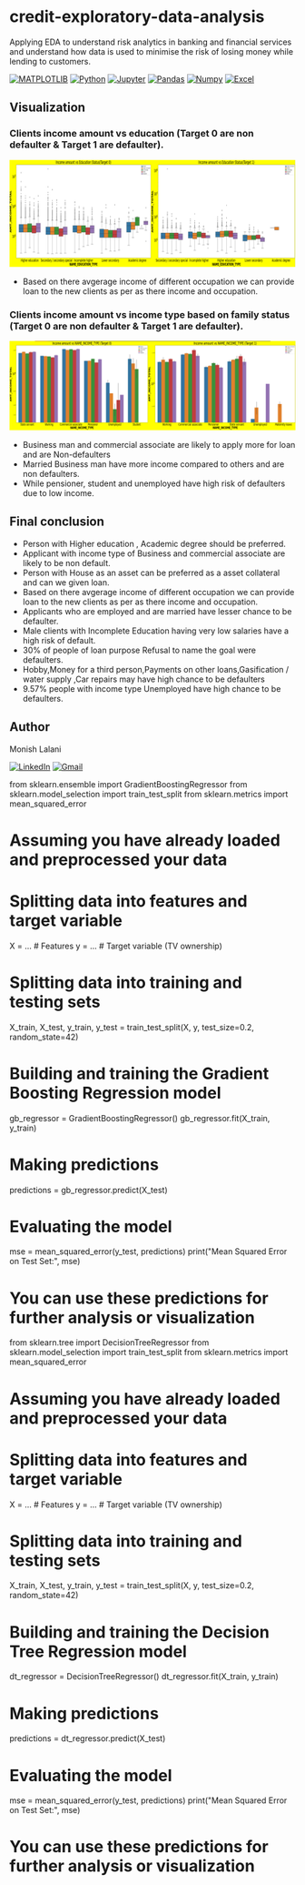 # credit-exploratory-data-analysis


Applying EDA to understand  risk analytics in banking and financial services and understand how data is used to minimise the risk of losing money while lending to customers.


[![MATPLOTLIB](https://img.shields.io/badge/-MATPLOTLIB-007aa6?style=for-the-badge)](https://img.shields.io/badge/-MATPLOTLIB-007aa6?style=for-the-badge) [![Python](https://img.shields.io/badge/Python-FFD43B?style=for-the-badge&logo=python&logoColor=blue)](https://img.shields.io/badge/Python-FFD43B?style=for-the-badge&logo=python&logoColor=blue) [![Jupyter](https://img.shields.io/badge/-Jupyter-f5841f?style=for-the-badge)](https://img.shields.io/badge/-Jupyter-f5841f?style=for-the-badge) [![Pandas](https://img.shields.io/badge/Pandas-2C2D72?style=for-the-badge&logo=pandas&logoColor=white)](https://img.shields.io/badge/Pandas-2C2D72?style=for-the-badge&logo=pandas&logoColor=white) [![Numpy](https://img.shields.io/badge/Numpy-777BB4?style=for-the-badge&logo=numpy&logoColor=white)](https://img.shields.io/badge/Numpy-777BB4?style=for-the-badge&logo=numpy&logoColor=white) <a href="https://www.microsoft.com/en-in/microsoft-365/excel" rel="nofollow"><img alt="Excel" src="https://img.shields.io/badge/Microsoft_Excel-217346?style=for-the-badge&logo=microsoft-excel&logoColor=white" data-canonical-src="https://img.shields.io/badge/Microsoft_Excel-217346?style=for-the-badge&logo=microsoft-excel&logoColor=white" style="max-width: 100%;"/></a>

## Visualization

### Clients income amount vs education (Target 0 are non defaulter & Target 1 are defaulter).
[![Architecure Diagram](https://github.com/Monishlalani/credit-exploratory-data-analysis/blob/main/Screenshot_20221231_182550.png?raw=true)](https://github.com/Monishlalani/credit-exploratory-data-analysis/blob/main/Screenshot_20221231_182550.png?raw=true)
- Based on there avgerage income of different occupation we can provide loan to the new clients as per as there income and occupation.



### Clients income amount vs income type based on family status (Target 0 are non defaulter & Target 1 are defaulter).
[![Architecure Diagram](https://github.com/Monishlalani/credit-exploratory-data-analysis/blob/main/Screenshot_20221231_182720.png?raw=true)](https://github.com/Monishlalani/credit-exploratory-data-analysis/blob/main/Screenshot_20221231_182720.png?raw=true)
- Business man and commercial associate are likely to apply more for loan and are Non-defaulters
- Married Business man have more income compared to others and are non defaulters.
- While pensioner, student and unemployed have high risk of defaulters due to low income.


## Final conclusion
- Person with Higher education , Academic degree should be preferred.
- Applicant with income type of Business and commercial associate are likely to be non default.
- Person with House as an asset can be preferred as a asset collateral and can we given loan.
- Based on there avgerage income of different occupation we can provide loan to the new clients as per as there income and occupation.
- Applicants who are employed and are married have lesser chance to be defaulter.
- Male clients with Incomplete Education having very low salaries have a high risk of default.
- 30% of people of loan purpose Refusal to name the goal were defaulters.
- Hobby,Money for a third person,Payments on other loans,Gasification / water supply ,Car repairs may have high chance to be defaulters
- 9.57% people with income type Unemployed have high chance to be defaulters.


## Author

Monish Lalani

[![LinkedIn](https://img.shields.io/badge/LinkedIn-0077B5?style=for-the-badge&logo=linkedin&logoColor=white)](https://www.linkedin.com/in/monish-lalani/) 
[![Gmail](https://img.shields.io/badge/Gmail-D14836?style=for-the-badge&logo=gmail&logoColor=white)](mailto:monishlalani12@gmail.com)  





from sklearn.ensemble import GradientBoostingRegressor
from sklearn.model_selection import train_test_split
from sklearn.metrics import mean_squared_error

# Assuming you have already loaded and preprocessed your data

# Splitting data into features and target variable
X = ...  # Features
y = ...  # Target variable (TV ownership)

# Splitting data into training and testing sets
X_train, X_test, y_train, y_test = train_test_split(X, y, test_size=0.2, random_state=42)

# Building and training the Gradient Boosting Regression model
gb_regressor = GradientBoostingRegressor()
gb_regressor.fit(X_train, y_train)

# Making predictions
predictions = gb_regressor.predict(X_test)

# Evaluating the model
mse = mean_squared_error(y_test, predictions)
print("Mean Squared Error on Test Set:", mse)

# You can use these predictions for further analysis or visualization




from sklearn.tree import DecisionTreeRegressor
from sklearn.model_selection import train_test_split
from sklearn.metrics import mean_squared_error

# Assuming you have already loaded and preprocessed your data

# Splitting data into features and target variable
X = ...  # Features
y = ...  # Target variable (TV ownership)

# Splitting data into training and testing sets
X_train, X_test, y_train, y_test = train_test_split(X, y, test_size=0.2, random_state=42)

# Building and training the Decision Tree Regression model
dt_regressor = DecisionTreeRegressor()
dt_regressor.fit(X_train, y_train)

# Making predictions
predictions = dt_regressor.predict(X_test)

# Evaluating the model
mse = mean_squared_error(y_test, predictions)
print("Mean Squared Error on Test Set:", mse)

# You can use these predictions for further analysis or visualization


